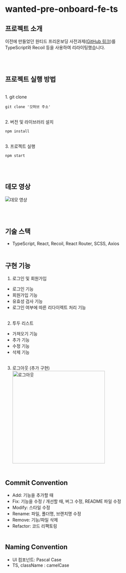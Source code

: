 # wanted-pre-onboard-fe-ts

## 프로젝트 소개

이전에 만들었던 원티드 프리온보딩 사전과제(<a href="https://github.com/happyeveryone96/wanted-pre-onboard-fe">GitHub 링크</a>)를 <br>TypeScript와 Recoil 등을 사용하여 리라이팅했습니다.

<br><br>

## 프로젝트 실행 방법

<br>
1. git clone

```
git clone '깃허브 주소'
```

<br>
2. 버전 및 라이브러리 설치

```
npm install
```

<br>
3. 프로젝트 실행

```
npm start
```

<br><br>

## 데모 영상

<img src="https://user-images.githubusercontent.com/66675699/185061970-f208b328-bbfb-42fc-a13f-92b1cba98556.gif" alt="데모 영상"/>

<br><br>

## 기술 스택

- TypeScript, React, Recoil, React Router, SCSS, Axios
  <br><br>

## 구현 기능

1. 로그인 및 회원가입

- 로그인 기능
- 회원가입 기능
- 유효성 검사 기능
- 로그인 여부에 따른 리다이렉트 처리 기능
  <br><br>

2. 투두 리스트

- 가져오기 기능
- 추가 기능
- 수정 기능
- 삭제 기능
  <br><br>

3. 로그아웃 (추가 구현)<br>
   <img width="300" src="https://user-images.githubusercontent.com/66675699/185062791-ba4277df-3b71-4684-a3c3-d6e58fe4086c.gif" alt="로그아웃"/>
   <br><br>

## Commit Convention

- Add: 기능을 추가할 때
- Fix: 기능을 수정 / 개선할 때, 버그 수정, README 파일 수정
- Modify: 스타일 수정
- Rename: 파일, 폴더명, 브랜치명 수정
- Remove: 기능/파일 삭제
- Refactor: 코드 리팩토링
  <br><br>

## Naming Convention

- UI 컴포넌트: Pascal Case
- TS, className : camelCase
